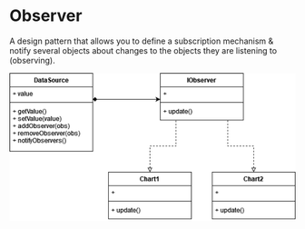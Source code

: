 # Observer

A design pattern that allows you to define a subscription mechanism & notify several objects about changes to the objects they are listening to (observing).

![](observer.png)
